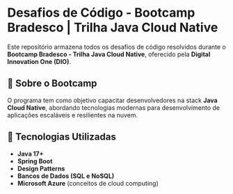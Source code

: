 # Desafios de Código - Bootcamp Bradesco | Trilha Java Cloud Native

Este repositório armazena todos os desafios de código resolvidos durante o **Bootcamp Bradesco - Trilha Java Cloud Native**, oferecido pela **Digital Innovation One (DIO)**.

## 📌 Sobre o Bootcamp

O programa tem como objetivo capacitar desenvolvedores na stack **Java Cloud Native**, abordando tecnologias modernas para desenvolvimento de aplicações escaláveis e resilientes na nuvem.

## 🚀 Tecnologias Utilizadas

- **Java 17+**
- **Spring Boot**
- **Design Patterns**
- **Bancos de Dados (SQL e NoSQL)**
- **Microsoft Azure** (conceitos de cloud computing)